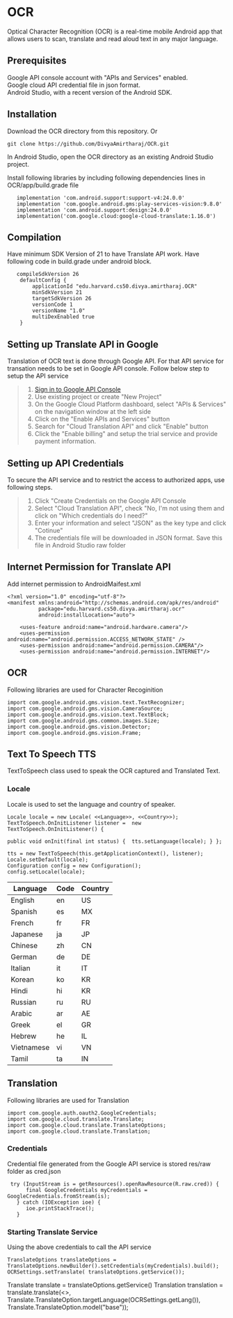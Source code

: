 # OCR

Optical Character Recognition (OCR) is a real-time mobile Android app that allows users to scan, translate and read aloud text in any major language.

## Prerequisites

Google API console account with "APIs and Services" enabled.\
Google cloud API credential file in json format.\
Android Studio, with a recent version of the Android SDK.

## Installation

Download the OCR directory from this repository. Or 
```
git clone https://github.com/DivyaAmirtharaj/OCR.git
```

In Android Studio, open the OCR directory as an existing Android Studio project.

Install following libraries by including following dependencies lines in OCR/app/build.grade file
```
   implementation 'com.android.support:support-v4:24.0.0'
   implementation 'com.google.android.gms:play-services-vision:9.8.0'
   implementation 'com.android.support:design:24.0.0'
   implementation('com.google.cloud:google-cloud-translate:1.16.0')
```
## Compilation
Have minimum SDK Version of 21 to have Translate API work.  Have following code in build.grade under android block.
```
   compileSdkVersion 26
    defaultConfig {
        applicationId "edu.harvard.cs50.divya.amirtharaj.OCR"
        minSdkVersion 21
        targetSdkVersion 26
        versionCode 1
        versionName "1.0"
        multiDexEnabled true
    }
 ```

## Setting up Translate API in Google
Translation of OCR text is done through Google API.  For that API service for transation needs to be set in Google API console.  Follow below step to setup the API service
>1. [Sign in to Google API Console](https://console.cloud.google.com/apis/)
>2. Use existing project or create "New Project"
>3. On the Google Cloud Platform dashboard, select "APIs & Services" on the navigation window at the left side
>4. Click on the "Enable APIs and Services" button
>5. Search for "Cloud Translation API" and click "Enable" button
>6. Click the "Enable billing" and setup the trial service and provide payment information.

## Setting up API Credentials
To secure the API service and to restrict the access to authorized apps, use following steps.

>1. Click "Create Credentials on the Google API Console
>2. Select "Cloud Translation API", check "No, I'm not using them and click on "Which credentials do I need?"
>3. Enter your information and select "JSON" as the key type and click "Cotinue"
>4. The credentials file will be downloaded in JSON format.  Save this file in Android Studio raw folder

## Internet Permission for Translate API
Add internet permission to AndroidMaifest.xml
```
<?xml version="1.0" encoding="utf-8"?>
<manifest xmlns:android="http://schemas.android.com/apk/res/android"
          package="edu.harvard.cs50.divya.amirtharaj.ocr"
          android:installLocation="auto">

    <uses-feature android:name="android.hardware.camera"/>
    <uses-permission android:name="android.permission.ACCESS_NETWORK_STATE" />
    <uses-permission android:name="android.permission.CAMERA"/>
    <uses-permission android:name="android.permission.INTERNET"/>
```

## OCR 
Following libraries are used for Character Recoginition
```
import com.google.android.gms.vision.text.TextRecognizer;
import com.google.android.gms.vision.CameraSource;
import com.google.android.gms.vision.text.TextBlock;
import com.google.android.gms.common.images.Size;
import com.google.android.gms.vision.Detector;
import com.google.android.gms.vision.Frame;
```


## Text To Speech TTS
TextToSpeech class used to speak the OCR captured and Translated Text.
### Locale 
Locale is used to set the language and country of speaker.
```
Locale locale = new Locale( <<Language>>, <<Country>>);
TextToSpeech.OnInitListener listener =  new TextToSpeech.OnInitListener() {

public void onInit(final int status) {  tts.setLanguage(locale); } };

tts = new TextToSpeech(this.getApplicationContext(), listener);
Locale.setDefault(locale);
Configuration config = new Configuration();
config.setLocale(locale);

````
Language  | Code | Country
----------|----- | -------------
English|en | US
Spanish|es | MX
French|fr | FR
Japanese|ja | JP
Chinese|zh | CN
German|de | DE
Italian|it | IT
Korean|ko | KR
Hindi|hi | KR
Russian|ru | RU
Arabic|ar | AE
Greek|el | GR
Hebrew|he | IL
Vietnamese|vi | VN
Tamil|ta | IN


## Translation 
Following libraries are used for Translation
```
import com.google.auth.oauth2.GoogleCredentials;
import com.google.cloud.translate.Translate;
import com.google.cloud.translate.TranslateOptions;
import com.google.cloud.translate.Translation;
```
### Credentials
Credential file generated from the Google API service is stored res/raw folder as cred.json

```
 try (InputStream is = getResources().openRawResource(R.raw.cred)) {
      final GoogleCredentials myCredentials = GoogleCredentials.fromStream(is);
   } catch (IOException ioe) {
      ioe.printStackTrace();
   }
```        

### Starting Translate Service
Using the above credentials to call the API service
```
TranslateOptions translateOptions = TranslateOptions.newBuilder().setCredentials(myCredentials).build();
OCRSettings.setTranslate( translateOptions.getService());
```
Translate translate = translateOptions.getService()
Translation translation = translate.translate(<<inputText>>, Translate.TranslateOption.targetLanguage(OCRSettings.getLang()), Translate.TranslateOption.model("base"));
```
